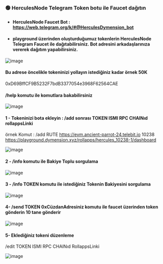 ###  🟢 HerculesNode Telegram Token botu ile Faucet dağıtın <br>

- #### HerculesNode Faucet Bot : https://web.telegram.org/k/#@HerculesDymension_bot  
- #### playground üzerinden oluşturduğumuz tokenlerin HerculesNode Telegram Faucet ile dağıtabilirsiniz. Bot adresini arkadaşlarınıza vererek dağıtım yapabilirsiniz.


![image](https://github.com/user-attachments/assets/3a39c1d1-5f6a-472c-904b-8cbdb78e25a7)


#### Bu adrese öncelikle tokeninizi yollayın istediğiniz kadar örnek 50K 
0xD69BffCF9B5232F7bdB3377054e3968F62564CAE


#### /help komutu ile komutlara bakabilirsiniz

![image](https://github.com/user-attachments/assets/e1793816-fdd6-4abc-92f4-43c06b826573)


#### 1 - Tokeninizi bota ekleyin : /add sonrası TOKEN ISMI RPC CHAINıd rollappsLinki
örnek Komut : /add RUTE https://evm.ancient-parrot-24.telebit.io 10238 https://playground.dymension.xyz/rollapps/hercules_10238-1/dashboard

![image](https://github.com/user-attachments/assets/7d159998-f18b-4293-9255-caae9b752bdb)


#### 2 - /info komutu ile Bakiye Toplu sorgulama 

![image](https://github.com/user-attachments/assets/c2a04238-57ec-4ebb-b026-546fcebe8273)


#### 3 - /info TOKEN komutu ile istediğiniz Tokenin Bakiyesini sorgulama 

![image](https://github.com/user-attachments/assets/21a071ea-540f-484b-af6a-79db9c9cdfcd)


#### 4- /send TOKEN 0xCüzdanAdresiniz  komutu ile faucet üzerinden token gönderin 10 tane gönderir

![image](https://github.com/user-attachments/assets/dfb383de-23f5-4574-aec2-c71552370e2e)


#### 5- Eklediğiniz tokeni düzenleme
/edit TOKEN ISMI RPC CHAINıd RollappsLinki

![image](https://github.com/user-attachments/assets/a2daa741-6e01-4c6e-b5a2-c7e644a40f4a)
